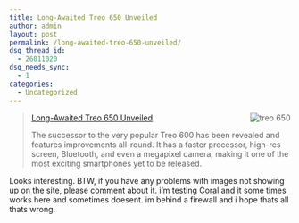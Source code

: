 ```yaml
---
title: Long-Awaited Treo 650 Unveiled
author: admin
layout: post
permalink: /long-awaited-treo-650-unveiled/
dsq_thread_id:
  - 26011020
dsq_needs_sync:
  - 1
categories:
  - Uncategorized
---
```

> [Long-Awaited Treo 650 Unveiled][1] <img alt="treo 650" src="http://blog.lotas-smartman.net.nyud.net:8090/wp-content/treo650_narrow.jpg" align=right>
> 
> The successor to the very popular Treo 600 has been revealed and features improvements all-round. It has a faster processor, high-res screen, Bluetooth, and even a megapixel camera, making it one of the most exciting smartphones yet to be released.

Looks interesting. BTW, if you have any problems with images not showing up on the site, please comment about it. i&#8217;m testing [Coral][2]&nbsp;and it some times works here and sometimes doesent. im behind a firewall and i hope thats all thats wrong.

 [1]: http://www.mobileburn.com/news.jsp?Id=836
 [2]: http://blog.lotas-smartman.net/archives/2004/08/29/2336/coral-p2p-web-cache/